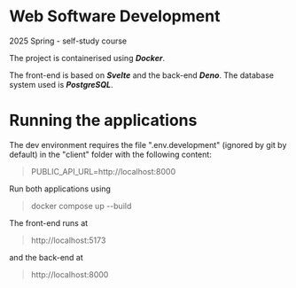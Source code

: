 # Web Software Development
2025 Spring - self-study course


The project is containerised using ***Docker***. 

The front-end is based on ***Svelte*** and the back-end ***Deno***. The database system used is ***PostgreSQL***.

# Running the applications
The dev environment requires the file ".env.development" (ignored by git by default) in the "client" folder with the following content:
> PUBLIC_API_URL=http://localhost:8000

Run both applications using
> docker compose up --build

The front-end runs at
> http://localhost:5173

and the back-end at
> http://localhost:8000
